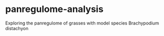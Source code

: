 # panregulome-analysis
Exploring the panregulome of grasses with model species Brachypodium distachyon
